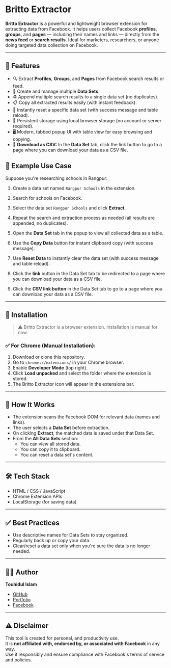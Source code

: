 
# Britto Extractor

**Britto Extractor** is a powerful and lightweight browser extension for extracting data from Facebook. It helps users collect Facebook **profiles**, **groups**, and **pages** — including their names and links — directly from the **news feed** or **search results**. Ideal for marketers, researchers, or anyone doing targeted data collection on Facebook.

---


## 🚀 Features

- 🔍 Extract **Profiles**, **Groups**, and **Pages** from Facebook search results or feed.
- 📂 Create and manage multiple **Data Sets**.
- ♻️ Append multiple search results to a single data set (no duplicates).
- 📋 Copy all extracted results easily (with instant feedback).
- 🔁 Instantly reset a specific data set (with success message and table reload).
- 🧠 Persistent storage using local browser storage (no account or server required).
- 🖥️ Modern, tabbed popup UI with table view for easy browsing and copying.
- 🔗 **Download as CSV:** In the **Data Set** tab, click the link button to go to a page where you can download your data as a CSV file.



## 📌 Example Use Case

Suppose you're researching schools in Rangpur:

1. Create a data set named `Rangpur Schools` in the extension.
2. Search for schools on Facebook.
3. Select the data set `Rangpur Schools` and click **Extract**.
4. Repeat the search and extraction process as needed (all results are appended, no duplicates).

5. Open the **Data Set** tab in the popup to view all collected data as a table.

6. Use the **Copy Data** button for instant clipboard copy (with success message).
7. Use **Reset Data** to instantly clear the data set (with success message and table reload).
8. Click the **link** button in the Data Set tab to be redirected to a page where you can download your data as a CSV file.
8. Click the **CSV link button** in the Data Set tab to go to a page where you can download your data as a CSV file.

---

## 🧩 Installation

> ⚠️ Britto Extractor is a browser extension. Installation is manual for now.

### ✅ For Chrome (Manual Installation):

1. Download or clone this repository.
2. Go to `chrome://extensions/` in your Chrome browser.
3. Enable **Developer Mode** (top right).
4. Click **Load unpacked** and select the folder where the extension is stored.
5. The Britto Extractor icon will appear in the extensions bar.

---

## 🧠 How It Works

- The extension scans the Facebook DOM for relevant data (names and links).
- The user selects a **Data Set** before extraction.
- On clicking **Extract**, the matched data is saved under that Data Set.
- From the **All Data Sets** section:
  - You can view all stored data.
  - You can copy it to clipboard.
  - You can reset a data set's content.

---

## 🛠 Tech Stack

- HTML / CSS / JavaScript
- Chrome Extension APIs
- LocalStorage (for saving data)

---

## ✅ Best Practices

- Use descriptive names for Data Sets to stay organized.
- Regularly back up or copy your data.
- Clear/reset a data set only when you're sure the data is no longer needed.

---

## 🙋‍♂️ Author

**Touhidul Islam**

- [GitHub](https://github.com/touhidul7)  
- [Portfolio](https://touhidul.vercel.app)  
- [Facebook](https://www.facebook.com/touhidul5700)  

---

## ⚠️ Disclaimer

This tool is created for personal, and productivity use.  
It is **not affiliated with, endorsed by, or associated with Facebook** in any way.  
Use it responsibly and ensure compliance with Facebook's terms of service and policies.